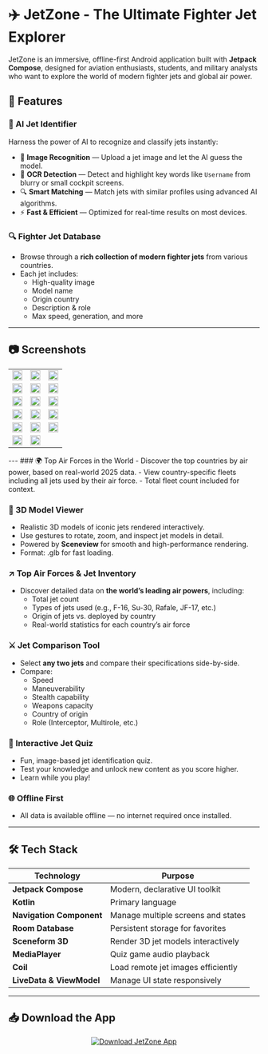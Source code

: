 # ✈️ JetZone - The Ultimate Fighter Jet Explorer

JetZone is an immersive, offline-first Android application built with **Jetpack Compose**, designed for aviation enthusiasts, students, and military analysts who want to explore the world of modern fighter jets and global air power.

## 🌟 Features

### 🤖 AI Jet Identifier

Harness the power of AI to recognize and classify jets instantly:

- 🧠 **Image Recognition** — Upload a jet image and let the AI guess the model.
- 📸 **OCR Detection** — Detect and highlight key words like `Username` from blurry or small cockpit screens.
- 🔍 **Smart Matching** — Match jets with similar profiles using advanced AI algorithms.
- ⚡ **Fast & Efficient** — Optimized for real-time results on most devices.
  
### 🔍 Fighter Jet Database
- Browse through a **rich collection of modern fighter jets** from various countries.
- Each jet includes:
  - High-quality image
  - Model name
  - Origin country
  - Description & role
  - Max speed, generation, and more

---
## 📷 Screenshots
<table> <tr> <td><img src="https://github.com/user-attachments/assets/4064bff9-e049-48c7-b4ce-375a79a0e278" width="100%"/></td> <td><img src="https://github.com/user-attachments/assets/06c06e38-a3d5-45f0-b362-48ae16ea47ea" width="100%"/></td> <td><img src="https://github.com/user-attachments/assets/8093d722-9fea-49d0-a28d-99f2f66298b3" width="100%"/></td> </tr> <tr> <td><img src="https://github.com/user-attachments/assets/87840b94-6314-4544-8531-47c5f6c2cbb2" width="100%"/></td> <td><img src="https://github.com/user-attachments/assets/7e0970e2-17e3-47f0-866e-8d59116d4f90" width="100%"/></td> <td><img src="https://github.com/user-attachments/assets/bb69cf4a-6519-499a-bc38-08433a5abfb7" width="100%"/></td> </tr> <tr> <td><img src="https://github.com/user-attachments/assets/36b366c4-67f0-4cf1-9898-7d8942d7f8bc" width="100%"/></td> <td><img src="https://github.com/user-attachments/assets/09c0a319-4f10-46a9-b042-de1ea47d55b2" width="100%"/></td> <td><img src="https://github.com/user-attachments/assets/0906a326-5749-4a73-852e-64f20b6432fb" width="100%"/></td> </tr> <tr> <td><img src="https://github.com/user-attachments/assets/1f169333-c598-4eb9-b9c9-79db75af53b3" width="100%"/></td> <td><img src="https://github.com/user-attachments/assets/4e6c854e-7f14-40b7-b959-d4bb91fddfe4" width="100%"/></td> <td><img src="https://github.com/user-attachments/assets/0bcbe123-2a9b-4735-83b2-0f90e365abe4" width="100%"/></td> </tr> <tr> <td><img src="https://github.com/user-attachments/assets/eba9e259-4677-4bc6-976e-e67d1f6533aa" width="100%"/></td> <td><img src="https://github.com/user-attachments/assets/879caf31-832f-4445-87e0-14d4d69db6fa" width="100%"/></td> <td><img src="https://github.com/user-attachments/assets/a0d1386d-faf3-4362-82bf-9ea085b60ee2" width="100%"/></td> </tr> <tr> <td><img src="https://github.com/user-attachments/assets/3d630a4a-2f55-44c2-a520-a5af01517fe9" width="100%"/></td> <td><img src="https://github.com/user-attachments/assets/29d46ab5-9c96-4035-848b-a6874ce73cdb" width="100%"/></td> <td></td> </tr> </table>
---
### 🌍 Top Air Forces in the World
- Discover the top countries by air power, based on real-world 2025 data.
- View country-specific fleets including all jets used by their air force.
- Total fleet count included for context.

### 🧊 3D Model Viewer
- Realistic 3D models of iconic jets rendered interactively.
- Use gestures to rotate, zoom, and inspect jet models in detail.
- Powered by **Sceneview** for smooth and high-performance rendering.
- Format: .glb for fast loading.

### ↗️ Top Air Forces & Jet Inventory
- Discover detailed data on **the world’s leading air powers**, including:
  - Total jet count
  - Types of jets used (e.g., F-16, Su-30, Rafale, JF-17, etc.)
  - Origin of jets vs. deployed by country
  - Real-world statistics for each country’s air force

### ⚔️ Jet Comparison Tool
- Select **any two jets** and compare their specifications side-by-side.
- Compare:
  - Speed
  - Maneuverability
  - Stealth capability
  - Weapons capacity
  - Country of origin
  - Role (Interceptor, Multirole, etc.)


### 📸 Interactive Jet Quiz
- Fun, image-based jet identification quiz.
- Test your knowledge and unlock new content as you score higher.
- Learn while you play!

### 🌐 Offline First
- All data is available offline — no internet required once installed.

---

## 🛠️ Tech Stack

| Technology       | Purpose                                |
|------------------|----------------------------------------|
| **Jetpack Compose** | Modern, declarative UI toolkit         |
| **Kotlin**          | Primary language                      |
| **Navigation Component** | Manage multiple screens and states     |
| **Room Database**   | Persistent storage for favorites      |
| **Sceneform 3D**    | Render 3D jet models interactively    |
| **MediaPlayer**     | Quiz game audio playback              |
| **Coil**            | Load remote jet images efficiently    |
| **LiveData & ViewModel** | Manage UI state responsively     |

---
## 📥 Download the App

<p align="center">
  <a href="https://drive.google.com/file/d/1GIBVPksPa7eXIBqThlh3zOGtJOp547uQ/view?usp=sharing" target="_blank">
    <img src="https://img.shields.io/badge/Download%20App-JetZone-blue?style=for-the-badge&logo=google-drive" alt="Download JetZone App">
  </a>
</p>
